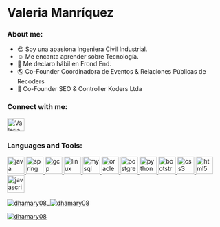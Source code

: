 # Valeria Manríquez 


### About me:

- :heart_eyes: Soy una apasiona Ingeniera Civil Industrial.
- :relaxed: Me encanta aprender sobre Tecnología.
- :confetti_ball: Me declaro hábil en Frond End.
- :earth_americas: Co-Founder Coordinadora de Eventos & Relaciones Públicas de Recoders
- :convenience_store: Co-Founder SEO & Controller Koders Ltda

<h3 align="left">Connect with me:</h3>
<p align="left">
<a href="https://linkedin.com/in/valeria-Manriquez" target="_blank"><img align="center" src="https://cdn.jsdelivr.net/npm/simple-icons@3.0.1/icons/linkedin.svg" alt="Valeria%20Manríquez" height="30" width="40" /></a>
</p>

<h3 align="left">Languages and Tools:</h3>
    <p align="left"> <a href="https://www.java.com" target="_blank"> <img
                src="https://devicons.github.io/devicon/devicon.git/icons/java/java-original-wordmark.svg" alt="java"
                width="40" height="40" /> </a> <a href="https://spring.io/" target="_blank"> <img
                src="https://www.vectorlogo.zone/logos/springio/springio-icon.svg" alt="spring" width="40"
                height="40" /> </a> </a> <a href="https://cloud.google.com" target="_blank"> <img
                src="https://www.vectorlogo.zone/logos/google_cloud/google_cloud-icon.svg" alt="gcp" width="40"
                height="40" /> </a> <a href="https://www.linux.org/" target="_blank"> <img
                src="https://devicons.github.io/devicon/devicon.git/icons/linux/linux-original.svg" alt="linux"
                width="40" height="40" /> </a> </a> <a href="https://www.mysql.com/" target="_blank"> <img
                src="https://devicons.github.io/devicon/devicon.git/icons/mysql/mysql-original-wordmark.svg" alt="mysql"
                width="40" height="40" /> </a> </a> <a href="https://www.oracle.com/" target="_blank"> <img
                src="https://devicons.github.io/devicon/devicon.git/icons/oracle/oracle-original.svg" alt="oracle"
                width="40" height="40" /> </a> <a href="https://www.postgresql.org" target="_blank"> <img
                src="https://devicons.github.io/devicon/devicon.git/icons/postgresql/postgresql-original-wordmark.svg"
                alt="postgresql" width="40" height="40" /> </a><a href="https://www.python.org" target="_blank"> <img
                src="https://devicons.github.io/devicon/devicon.git/icons/python/python-original.svg" alt="python"
                width="40" height="40" /> </a> <a href="https://getbootstrap.com" target="_blank"> <img
                src="https://devicons.github.io/devicon/devicon.git/icons/bootstrap/bootstrap-plain.svg" alt="bootstrap"
                width="40" height="40" /> </a> <a href="https://www.w3schools.com/css/" target="_blank"> <img
                src="https://devicons.github.io/devicon/devicon.git/icons/css3/css3-original-wordmark.svg" alt="css3"
                width="40" height="40" /> </a> <a href="https://www.w3.org/html/" target="_blank"> <img
                src="https://devicons.github.io/devicon/devicon.git/icons/html5/html5-original-wordmark.svg" alt="html5"
                width="40" height="40" /> </a> <a href="https://developer.mozilla.org/en-US/docs/Web/JavaScript"
            target="_blank"> <img
                src="https://devicons.github.io/devicon/devicon.git/icons/javascript/javascript-original.svg"
                alt="javascript" width="40" height="40" /> </p>

<p><img align="center" src="https://github-readme-stats.vercel.app/api/top-langs?username=dhamary08&show_icons=true&locale=en&theme=tokyonight&langs_count=3" alt="dhamary08" /> &nbsp;<img align="center" src="https://github-readme-stats.vercel.app/api?username=dhamary08&show_icons=true&locale=en&theme=tokyonight" alt="dhamary08" /></p>

<p><img align="center" src="https://github-readme-streak-stats.herokuapp.com/?user=dhamary08&theme=dark" alt="dhamary08" /></p>


